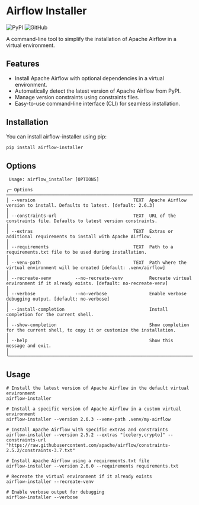# Airflow Installer

![PyPI](https://img.shields.io/pypi/v/airflow-installer)
![GitHub](https://img.shields.io/github/license/kaxil/airflow-installer)

A command-line tool to simplify the installation of Apache Airflow in a virtual environment.

## Features

- Install Apache Airflow with optional dependencies in a virtual environment.
- Automatically detect the latest version of Apache Airflow from PyPI.
- Manage version constraints using constraints files.
- Easy-to-use command-line interface (CLI) for seamless installation.

## Installation

You can install airflow-installer using pip:


```bash
pip install airflow-installer
```

## Options

```
 Usage: airflow_installer [OPTIONS]

╭─ Options ──────────────────────────────────────────────────────────────────────────────────────────────────────────────────────────────────────────────────────────────────────────────────────────────────────────╮
│ --version                                     TEXT  Apache Airflow version to install. Defaults to latest. [default: 2.6.3]                                                                                        │
│ --constraints-url                             TEXT  URL of the constraints file. Defaults to latest version constraints.                                                                                           │
│ --extras                                      TEXT  Extras or additional requirements to install with Apache Airflow.                                                                                              │
│ --requirements                                TEXT  Path to a requirements.txt file to be used during installation.                                                                                                │
│ --venv-path                                   TEXT  Path where the virtual environment will be created [default: .venv/airflow]                                                                                    │
│ --recreate-venv         --no-recreate-venv          Recreate virtual environment if it already exists. [default: no-recreate-venv]                                                                                 │
│ --verbose               --no-verbose                Enable verbose debugging output. [default: no-verbose]                                                                                                         │
│ --install-completion                                Install completion for the current shell.                                                                                                                      │
│ --show-completion                                   Show completion for the current shell, to copy it or customize the installation.                                                                               │
│ --help                                              Show this message and exit.                                                                                                                                    │
╰────────────────────────────────────────────────────────────────────────────────────────────────────────────────────────────────────────────────────────────────────────────────────────────────────────────────────╯
```

## Usage
```shell
# Install the latest version of Apache Airflow in the default virtual environment
airflow-installer

# Install a specific version of Apache Airflow in a custom virtual environment
airflow-installer --version 2.6.3 --venv-path .venv/my-airflow

# Install Apache Airflow with specific extras and constraints
airflow-installer --version 2.5.2 --extras "[celery,crypto]" --constraints-url "https://raw.githubusercontent.com/apache/airflow/constraints-2.5.2/constraints-3.7.txt"

# Install Apache Airflow using a requirements.txt file
airflow-installer --version 2.6.0 --requirements requirements.txt

# Recreate the virtual environment if it already exists
airflow-installer --recreate-venv

# Enable verbose output for debugging
airflow-installer --verbose
```
